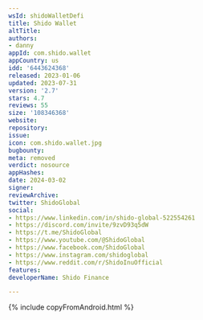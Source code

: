 ```yaml
---
wsId: shidoWalletDefi
title: Shido Wallet
altTitle: 
authors:
- danny
appId: com.shido.wallet
appCountry: us
idd: '6443624368'
released: 2023-01-06
updated: 2023-07-31
version: '2.7'
stars: 4.7
reviews: 55
size: '108346368'
website: 
repository: 
issue: 
icon: com.shido.wallet.jpg
bugbounty: 
meta: removed
verdict: nosource
appHashes: 
date: 2024-03-02
signer: 
reviewArchive: 
twitter: ShidoGlobal
social:
- https://www.linkedin.com/in/shido-global-522554261
- https://discord.com/invite/9zvD93q5dW
- https://t.me/ShidoGlobal
- https://www.youtube.com/@ShidoGlobal
- https://www.facebook.com/ShidoGlobal
- https://www.instagram.com/shidoglobal
- https://www.reddit.com/r/ShidoInuOfficial
features: 
developerName: Shido Finance

---
```


{% include copyFromAndroid.html %}